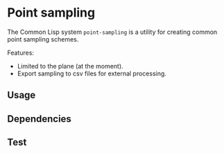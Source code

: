 # Point sampling
The Common Lisp system `point-sampling` is a utility for creating common
point sampling schemes.

Features:
* Limited to the plane (at the moment).
* Export sampling to csv files for external processing.

## Usage

## Dependencies

## Test

